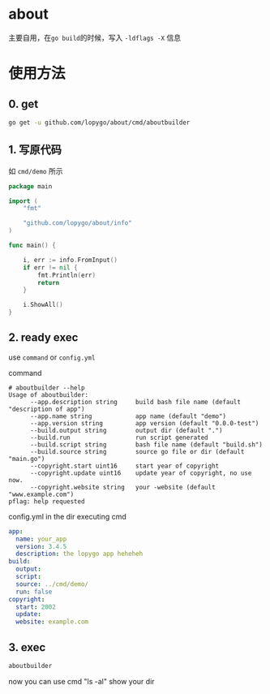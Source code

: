 # about

主要自用，在`go build`的时候，写入 `-ldflags -X` 信息


# 使用方法

## 0. get

```bash
go get -u github.com/lopygo/about/cmd/aboutbuilder
```

## 1. 写原代码

如 `cmd/demo` 所示
```go
package main

import (
	"fmt"

	"github.com/lopygo/about/info"
)

func main() {

	i, err := info.FromInput()
	if err != nil {
		fmt.Println(err)
		return
	}

	i.ShowAll()
}

```

## 2. ready exec

use `command` or `config.yml`

command

```text
# aboutbuilder --help
Usage of aboutbuilder:
      --app.description string     build bash file name (default "description of app")
      --app.name string            app name (default "demo")
      --app.version string         app version (default "0.0.0-test")
      --build.output string        output dir (default ".")
      --build.run                  run script generated
      --build.script string        bash file name (default "build.sh")
      --build.source string        source go file or dir (default "main.go")
      --copyright.start uint16     start year of copyright
      --copyright.update uint16    update year of copyright, no use now.
      --copyright.website string   your -website (default "www.example.com")
pflag: help requested
```

config.yml in the dir executing cmd 
```yaml
app:
  name: your_app
  version: 3.4.5
  description: the lopygo app heheheh
build:
  output: 
  script:
  source: ../cmd/demo/
  run: false
copyright:
  start: 2002
  update: 
  website: example.com
```

## 3. exec


```bash
aboutbuilder
```

now you can use cmd "ls -al" show your dir